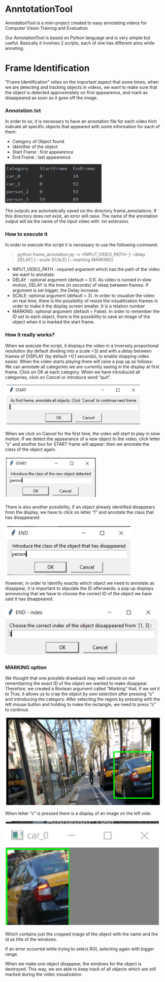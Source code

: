 # AnntotationTool
AnnotationTool is a mini-project created to easy annotating videos for Computer Vision Training and Evaluation

Our AnnotationTool is based on Python language and is very simple but useful. Basically it involves 2 scripts, each of one has different aims while annoting.

 # Frame Identification
 "Frame Identification" relies on the important aspect that some times, when we are detecting and tracking objects in videos, we want to make sure that the object is detected approximately on first appearence, and mark as disappeared as soon as it goes off the image.
 
 ### Annotation.txt
 In order to so, it is necessary to have an annotation file for each video hich indicate all specific objects that appeared with some information for each of them:
 
  - Category of Object found
  - Identifier of the object
  - Start Frame : first appearence
  - End Frame : last appearence
  
  ![Annotation TXT example](imgs/Annotation_txt.PNG)
  
  The outputs are automatically saved on the directory frame_annotations. If this directory does not exist, an error will raise.
  The name of the annotation output will be the name of the input video with .txt extension.

  
  ### How to execute it
  In order to execute the script it is necessary to use the following command:
  > python frame_annotation.py -v <INPUT_VIDEO_PATH> [--delay DELAY] [--scale SCALE] [--marking MARKING]
  
  - INPUT_VIDEO_PATH : required argument which has the path of the video we want to annotate.
  - DELAY : optional argument (default = 0.1). As video is runned in slow motion, DELAY is the time (in seconds) of sleep between frames. If argument is set bigger, the Delay increase.
  - SCALE: optional argument (default = 3). In order to visualize the video on real time, there is the possibility of resize the visualitzation frames in order to make it the display screen smaller. It is a relation number
  - MARKING: optional argument (default = False). In order to remember the ID set to each object, there is the possibility to save an image of the object when it is marked the start frame.
  
  ### How it really works?
When we execute the script, it displays the video in a inversely proportional resolution (by default dividing into a scale =3) and with a delay between frames of DISPLAY (by default =0.1 seconds), to enable stopping video easier.
When the video starts playing there will raise a pop up as follows:
We can annotate all categories we are currently seeing in the display at first frame. Click on OK at each category.
When we have introduced all categories, click on Cancel or introduce word “quit”.

![First Start](imgs/FirstStart.PNG)

When we click on Cancel for the first time, the video will start to play in slow motion. If we detect the appearance of a new object to the video, click letter “s” and another box for START frame will appear: then we annotate the class of the object again.


![Start](imgs/Start.PNG)

There is also another possibility, if an object already identified disappears from the display, we have to click on letter “f” and annotate the class that has disappeared:


![End](imgs/End.PNG)

However, in order to identify exactly which object we need to annotate as disappear, it is important to stipulate the ID afterwards: a pop up displays announcing that we have to choose the correct ID of the object we have said it has disappeared.


![End Identfication](imgs/End_index.PNG)


### MARKING option
We thought that one possible drawback may well consist on not remembering the exact ID of the object we wanted to make disappear. Therefore, we created a Boolean argument called “Marking” that, if we set it to True, it allows us to crap the object by own selection after pressing “s” and introducing the category. After selecting the region by pressing with the left mouse button and holding to make the rectangle, we need to press “c” to continue.

![Bounding Box Selection](imgs/capturing.PNG)

When letter “c” is pressed there is a display of an image on the left side:

![Bounding Box Selection](imgs/capturing_cell.PNG)

Which contains just the cropped image of the object with the name and the id as title of the windows.

If an error occurred while trying to select ROI, selecting again with bigger range.

When we make one object disappear, the windows for the object is destroyed.
This way, we are able to keep track of all objects which are still marked during the video visualization.



  
